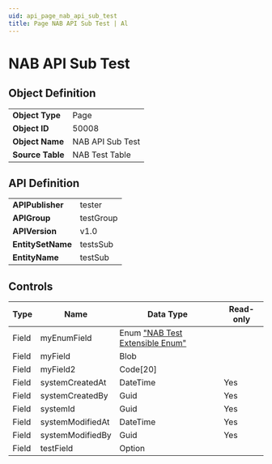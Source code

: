 ```yaml
---
uid: api_page_nab_api_sub_test
title: Page NAB API Sub Test | Al
---
```

# NAB API Sub Test

## Object Definition

<table>
<tr><td><b>Object Type</b></td><td>Page</td></tr>
<tr><td><b>Object ID</b></td><td>50008</td></tr>
<tr><td><b>Object Name</b></td><td>NAB API Sub Test</td></tr>
<tr><td><b>Source Table</b></td><td>NAB Test Table</td></tr>
</table>

## API Definition

<table>
<tr><td><b>APIPublisher</b></td><td>tester</td></tr>
<tr><td><b>APIGroup</b></td><td>testGroup</td></tr>
<tr><td><b>APIVersion</b></td><td>v1.0</td></tr>
<tr><td><b>EntitySetName</b></td><td>testsSub</td></tr>
<tr><td><b>EntityName</b></td><td>testSub</td></tr>
</table>

## Controls

| Type | Name | Data Type | Read-only |
| ---- | ------- | ------- | ----------- |
| Field | myEnumField | Enum ["NAB Test Extensible Enum"](../enum-nab-test-extensible-enum/index.md) |  |
| Field | myField | Blob |  |
| Field | myField2 | Code[20] |  |
| Field | systemCreatedAt | DateTime | Yes |
| Field | systemCreatedBy | Guid | Yes |
| Field | systemId | Guid | Yes |
| Field | systemModifiedAt | DateTime | Yes |
| Field | systemModifiedBy | Guid | Yes |
| Field | testField | Option |  |
